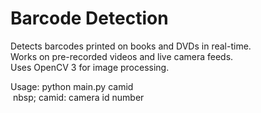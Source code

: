 Barcode Detection
=================

Detects barcodes printed on books and DVDs in real-time.  
Works on pre-recorded videos and live camera feeds.  
Uses OpenCV 3 for image processing.

Usage: python main.py camid  
&nbsp;nbsp;
camid: camera id number
